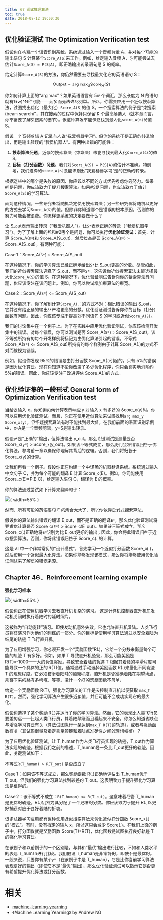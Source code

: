 ```yaml
---
title: 67 调试推理算法
toc: true
date: 2018-08-12 19:30:30
---
```

## 优化验证测试 The Optimization Verification test

假设你在构建一个语音识别系统。系统通过输入一个音频剪辑 A，并对每个可能的输出语句 S 计算某个`Score_A(S)`来工作。例如，给定输入音频 A，你可能尝试去估计`Score_A(S) = P(S|A)`，即正确输出转录语句是 S 的概率。

给定计算`Score_A(S)`的方法，你仍然需要去寻找最大化它的英语语句 S：


$$
\text{Output}=\arg \max _{S} \operatorname{Score}_{A}(S)
$$

你如何计算上面的“arg max”？如果英语语言有 5w 个词汇，那么长度为 N 的语句就有(5w)^N种可能——太多而无法详尽列举。所以，你需要应用一个近似搜索算法，试图找出优化（最大化）`Score_A(S)`的值 S。一个搜索算法的例子是“束搜索(beam search)”，其在搜索的过程中保持只保留 K 个最高候选人（就本章而言，你不需要了解束搜索的细节）。像这种算法不能保证找到最大化`Score_A(S)`的值 S。

假设一个音频剪辑 A 记录有人说“我爱机器学习”。但你的系统不是正确的转录输出，而是输出错误的“我爱机器人”。有两种出错的可能性：

1. **搜索算法问题**。近似的搜索算法（束算法）未能寻找到最大化`Score_A(S)`的值 S。
2. **目标（打分函数）问题**。我们对`Score_A(S) = P(S|A)`的估计不准确。特别地，我们选择的`Score_A(S)`没能识别出“我爱机器学习”是的正确的转录。

根据这些中的哪个是失败的原因，你应该以不同的方式优先考虑你的努力。如果#1是问题，你应该致力于提升搜索算法。如果#2是问题，你应该致力于估计`Score_A(S)`的学习算法。

面对这种情况，一些研究者将随机决定使用搜索算法；另一些研究者将随机以更好的方式去学习`Score_A(S)`的值。但除非你知道哪个是错误的根本原因，否则你的努力可能会被浪费。你怎样更系统的决定要做什么？

让 S_out表示输出转录（“我爱机器人”）。让`S*`表示正确的转录（“我爱机器学习”）。为了了解上面的#1和#2哪个是问题，你可以执行**优化验证测试**：首先，计算 Score_A(`S*`)和 Score_A(S_out)。然后检查是否 Score_A(`S*`) > Score_A(S_out)。有两种可能：

Case 1：Score_A(`S*`) > Score_A(S_out)

在这种情况下，你的学习算法已经正确地给出`S*`比 S_out更高的分数。尽管如此，我们的近似搜索算法选择了 S_out，而不是`S*`。这告诉你近似搜索算法未能选择最大化`Score_A(S)`的值 S。在这种情况下，优化验证测试告诉你你的搜索算法有问题，你应该专注在该问题上。例如，你可以尝试增加束算法的束宽。

Case 2：Score_A(`S*`) <= Score_A(S_out)

在这种情况下，你了解到计算`Score_A(.)`的方式不对：相比错误的输出 S_out，它并没有给正确的输出`S*`严格更高的分数。优化验证测试告诉你你的目标（打分）函数有问题。因此，你应该专注于提高对不同语句 S 的学习或近似`Score_A(S)`。

我们的讨论集中在一个例子上。为了在实践中应用优化验证测试，你应该检测开发集中的错误。对每个错误，你可以测试是否 Score_A(`S*`) > Score_A(S_out)。该不等式所持有的每个开发样例将标记为由优化算法引起的错误。不等式 Score_A(`S*`) <= Score_A(S_out)所持有的每个样例由于计算 Score_A(.)的方式不对而被视为错误。

例如，假设你发现 95%的错误是由打分函数 Score_A(.)引起的，只有 5%的错误是因为优化算法。现在你知道不论你改进了多少优化程序，你只会真实地消除约 5%的错误。因此，你应该专注于改进评估 Score_A(.)的方式。



## 优化验证集的一般形式 General form of Optimization Verification test

当给定输入 x，你知道如何计算表示响应 y 对输入 x 有多好的 Score_x(y)时，你可以应用优化验证测试。而且，你正在使用近似算法来试图找到`arg max_y Score_x(y)`，但怀疑搜索算法有时不能找到最大值。在我们前面的语音识别示例中，x=A是一个音频剪辑，y=S是输出转录。

假设`y*`是“正确的”输出，但算法输出 y_out。那么关键测试是测量是否 Score_x(`y*`) > Score_x(y_out)。如果该不等式成立，那么我们会将错误归咎于优化算法。参考前一章以确保你理解其背后的逻辑。否则，我们将归咎于 Score_x(y)的计算。

让我们再看一个例子。假设你正在构建一个中译英的机器翻译系统。系统通过输入中文句子 C，并为每个可能的翻译 E 计算 Score_c(E)。例如，你可能使用 Score_c(E)=P(E|C)，给定输入语句 C，翻译为 E 的概率。

你的算法通过尝试如下计算来翻译句子：

![](http://images.iterate.site/blog/image/180812/64E86eL966.png?imageslim){ width=55% }

然而，所有可能的英语语句 E 的集合太大了，所以你依靠启发式搜索算法。

假设你的算法输出错误的翻译 E_out，而不是正确的翻译`E*`。那么优化验证测试将要求你计算是否 Score_c(`E*`) > Score_c(E_out)。如果该不等式成立，那么 Score_c(.)正确地将`E*`识别为比 E_out更好的输出；因此，你会将此错误归咎于近似搜索算法。否则，你将此错误归咎于 Score_c(.)的计算。

这是 AI 中一个非常常见的“设计模式”，首先学习一个近似打分函数 Score_x(.)，然后使用一个近似最大化算法。如果你能够发现该模式，那么你将能够使用优化验证测试来了解您的错误来源。

## Chapter 46、Reinforcement learning example

**强化学习样本**

![](http://images.iterate.site/blog/image/180812/GJKaI7a0GD.png?imageslim){ width=55% }

假设你正在使用机器学习去教直升机复杂的演习。 这是计算机控制器直升机在发动机关闭时执行着陆时的延时照片。

这被称为“自动旋转”演习。即使发动机意外失效，它也允许直升机着陆。人类飞行员将该演习作为他们的训练的一部分。你的目标是使用学习算法通过以安全着陆为结尾的轨迹 T 飞行直升机。

为了应用增强学习，你必须开发一个“奖励函数”R(.)，它给一个分数来衡量每个可能的轨迹 T 有多好。例如，如果 T 导致直升机坠毁，那么可能奖励是 R(T)=-1000——大的负值奖励。导致安全着陆的轨迹 T 根据其着陆的平滑程度可能导致一个具体的正的 R(T)值。通常通过手动选择奖励函数 R(.)来量化不同轨迹 T 的理想程度。它必须权衡着陆时的颠簸程度，直升机是否准确着陆在期望地点，乘客下来的路有多崎岖，等等。设计一个好的奖励函数不简单。

给定一个奖励函数 R(T)，强化学习算法的工作是去控制直升机以便获取 `max_T R(T)`。然而，强化学习算法产生很多近似值，并且可能不会成功实现它的最大化。

假设你选择了某个奖励 R(.)并运行了你的学习算法。然而，它的表现比人类飞行员要差的远——比起人类飞行员，其着陆颠簸而且看起来不安全。你怎么知道该缺点与增强学习算法有关（算法试图执行一条达到`max_T R(T)`的轨迹），或者与奖励函数有关（其试图衡量及指定乘坐颠簸和着陆点准确性之间的理想权衡）？

为了应用优化验证测试，让 T_human作为人类飞行员实现的轨迹，T_out作为算法实现的轨迹。根据我们之前的描述，T_human是一条比 T_out更好的轨迹。因此，关键测试如下：

不等式`R(T_human) > R(T_out)` 是否成立？

Case 1：如果该不等式成立，那么奖励函数 R(.)正确地评估出 T_human优于 T_out。但我们的强化学习算法找到较差的 T_out。这表明致力于提升强化学习算法是值得的。

Case 2：该不等式不成立：`R(T_human) <= R(T_out)`。这意味着尽管 T_human是更优的轨迹，R(.)仍然为其分配了一个更糟的分数。你应该致力于提升 R(.)以更好捕获对应于良好着陆的折衷。

很多机器学习应用都有这种使用近似搜索算法来优化近似打分函数 Score_x(.)的“模式”。有时，没有指定的输入 x，所以这只会减少 Score(.)。在我们上面的例子中，打分函数就是奖励函数 Score(T)=R(T)，优化函数是试图执行良好轨迹 T 的强化学习算法。

在该例子和以前例子的一个区别是，与其和“最优”输出进行比较，不如和人类水平的表现 T_human进行比较。我们假设 T_human是非常好的，即使不是最优的。一般来说，只要你有某个`y*`（在该例子中是 T_human），它是比你当前学习算法表现更好的输出（即使它不是“最优”输出），那么优化验证测试可以指示它是否更有希望提升优化算法或打分函数。



# 相关

- [machine-learning-yearning](https://github.com/xiaqunfeng/machine-learning-yearning/)
- 《Machine Learning Yearning》 by Andrew NG
